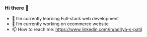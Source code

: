### Hi there 👋

- 🌱 I’m currently learning Full-stack web development
- 🔭 I’m currently working on ecommerce website  
- 📫 How to reach me: https://www.linkedin.com/in/aditya-s-patil


